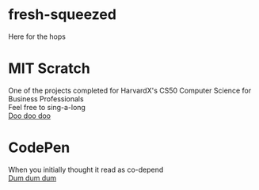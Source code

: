 # fresh-squeezed

Here for the hops

<h1>MIT Scratch</h1>

One of the projects completed for HarvardX's CS50 Computer Science for Business Professionals<br>
Feel free to sing-a-long<br>
<a href="https://scratch.mit.edu/projects/471819632">Doo doo doo</a>

<h1>CodePen</h1>

When you initially thought it read as co-depend<br>
<a href="https://codepen.io/minahl">Dum dum dum</a>
